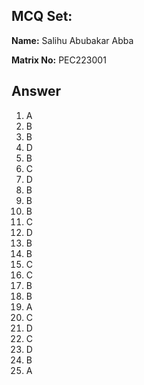 ## MCQ Set:

**Name:** Salihu Abubakar Abba

**Matrix No:** PEC223001

## Answer
1. A
2. B
3. B
4. D
5. B
6. C
7. D
8. B
9. B
10. B
11. C
12. D
13. B
14. B
15. C
16. C
17. B
18. B
19. A
20. C
21. D
22. C
23. D
24. B
25. A
